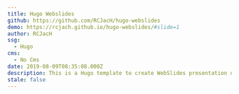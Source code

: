 ```yaml
---
title: Hugo Webslides
github: https://github.com/RCJacH/hugo-webslides
demo: https://rcjach.github.io/hugo-webslides/#slide=1
author: RCJacH
ssg:
  - Hugo
cms:
  - No Cms
date: 2019-08-09T08:35:08.000Z
description: This is a Hugo template to create WebSlides presentation using markdown.
stale: false
---
```

